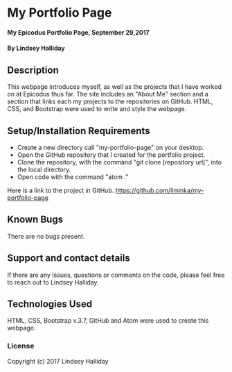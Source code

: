 # My Portfolio Page

#### My Epicodus Portfolio Page, September 29,2017

#### By **Lindsey Halliday**

## Description

This webpage introduces myself, as well as the projects that I have worked on at Epicodus thus far. The site includes an "About Me" section and a section that links each my projects to the repositories on GitHub. HTML, CSS, and Bootstrap were used to write and style the webpage.

## Setup/Installation Requirements

* Create a new directory call "my-portfolio-page" on your desktop.
* Open the GitHub repository that I created for the portfolio project.
* Clone the repository, with the command "git clone [repository url]", into the local directory.
* Open code with the command "atom ."

Here is a link to the project in GitHub. https://github.com/ilminka/my-portfolio-page 

## Known Bugs

There are no bugs present.

## Support and contact details

If there are any issues, questions or comments on the code, please feel free to reach out to Lindsey Halliday.

## Technologies Used

HTML, CSS, Bootstrap v.3.7, GitHub and Atom were used to create this webpage.

### License

Copyright (c) 2017 Lindsey Halliday
